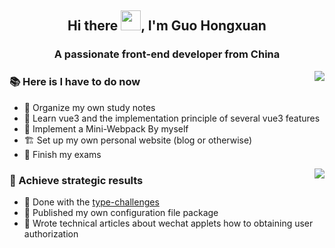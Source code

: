 <h2 align="center">Hi there <img src="https://cdn.jsdelivr.net/gh/dmego/images/img/Hi.gif" height="32" />, I'm Guo Hongxuan</h2> 
<h3 align="center">A passionate front-end developer from China</h3>

<img align="right" src="https://github-readme-stats.vercel.app/api?username=HongxuanG&count_private=true&show_icons=true&theme=radical"></img>

### :books: Here is I have to do now

* 🧐 Organize my own study notes
* 🌱 Learn vue3 and the implementation principle of several vue3 features
* 🌱 Implement a Mini-Webpack By myself
* 🏗️ Set up my own personal website (blog or otherwise)
* 📝 Finish my exams


<img align="right" src="https://github-readme-stats.vercel.app/api/top-langs/?username=HongxuanG&layout=compact"></img>


### :triangular_flag_on_post: Achieve strategic results

* 🥇 Done with the [type-challenges](https://github.com/type-challenges/type-challenges)
* 🥈 Published my own configuration file package
* 🥉 Wrote technical articles about wechat applets how to obtaining user authorization


